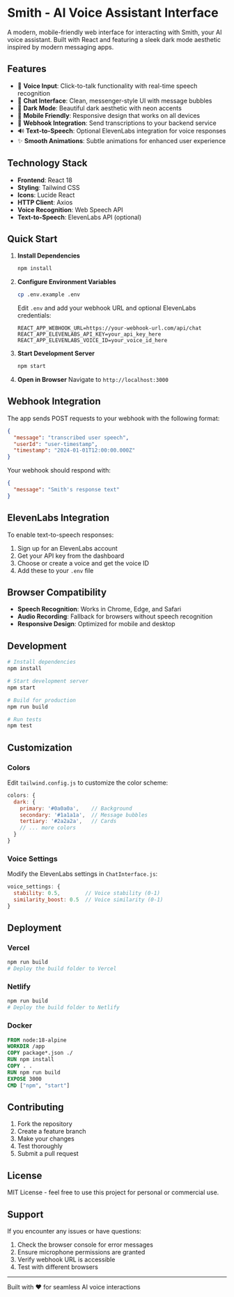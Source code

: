 # Smith - AI Voice Assistant Interface

A modern, mobile-friendly web interface for interacting with Smith, your AI voice assistant. Built with React and featuring a sleek dark mode aesthetic inspired by modern messaging apps.

## Features

- 🎤 **Voice Input**: Click-to-talk functionality with real-time speech recognition
- 💬 **Chat Interface**: Clean, messenger-style UI with message bubbles
- 🌙 **Dark Mode**: Beautiful dark aesthetic with neon accents
- 📱 **Mobile Friendly**: Responsive design that works on all devices
- 🔗 **Webhook Integration**: Send transcriptions to your backend service
- 🔊 **Text-to-Speech**: Optional ElevenLabs integration for voice responses
- ✨ **Smooth Animations**: Subtle animations for enhanced user experience

## Technology Stack

- **Frontend**: React 18
- **Styling**: Tailwind CSS
- **Icons**: Lucide React
- **HTTP Client**: Axios
- **Voice Recognition**: Web Speech API
- **Text-to-Speech**: ElevenLabs API (optional)

## Quick Start

1. **Install Dependencies**
   ```bash
   npm install
   ```

2. **Configure Environment Variables**
   ```bash
   cp .env.example .env
   ```
   
   Edit `.env` and add your webhook URL and optional ElevenLabs credentials:
   ```env
   REACT_APP_WEBHOOK_URL=https://your-webhook-url.com/api/chat
   REACT_APP_ELEVENLABS_API_KEY=your_api_key_here
   REACT_APP_ELEVENLABS_VOICE_ID=your_voice_id_here
   ```

3. **Start Development Server**
   ```bash
   npm start
   ```

4. **Open in Browser**
   Navigate to `http://localhost:3000`

## Webhook Integration

The app sends POST requests to your webhook with the following format:

```json
{
  "message": "transcribed user speech",
  "userId": "user-timestamp",
  "timestamp": "2024-01-01T12:00:00.000Z"
}
```

Your webhook should respond with:

```json
{
  "message": "Smith's response text"
}
```

## ElevenLabs Integration

To enable text-to-speech responses:

1. Sign up for an ElevenLabs account
2. Get your API key from the dashboard
3. Choose or create a voice and get the voice ID
4. Add these to your `.env` file

## Browser Compatibility

- **Speech Recognition**: Works in Chrome, Edge, and Safari
- **Audio Recording**: Fallback for browsers without speech recognition
- **Responsive Design**: Optimized for mobile and desktop

## Development

```bash
# Install dependencies
npm install

# Start development server
npm start

# Build for production
npm run build

# Run tests
npm test
```

## Customization

### Colors
Edit `tailwind.config.js` to customize the color scheme:

```javascript
colors: {
  dark: {
    primary: '#0a0a0a',    // Background
    secondary: '#1a1a1a',  // Message bubbles
    tertiary: '#2a2a2a',   // Cards
    // ... more colors
  }
}
```

### Voice Settings
Modify the ElevenLabs settings in `ChatInterface.js`:

```javascript
voice_settings: {
  stability: 0.5,        // Voice stability (0-1)
  similarity_boost: 0.5  // Voice similarity (0-1)
}
```

## Deployment

### Vercel
```bash
npm run build
# Deploy the build folder to Vercel
```

### Netlify
```bash
npm run build
# Deploy the build folder to Netlify
```

### Docker
```dockerfile
FROM node:18-alpine
WORKDIR /app
COPY package*.json ./
RUN npm install
COPY . .
RUN npm run build
EXPOSE 3000
CMD ["npm", "start"]
```

## Contributing

1. Fork the repository
2. Create a feature branch
3. Make your changes
4. Test thoroughly
5. Submit a pull request

## License

MIT License - feel free to use this project for personal or commercial use.

## Support

If you encounter any issues or have questions:
1. Check the browser console for error messages
2. Ensure microphone permissions are granted
3. Verify webhook URL is accessible
4. Test with different browsers

---

Built with ❤️ for seamless AI voice interactions
